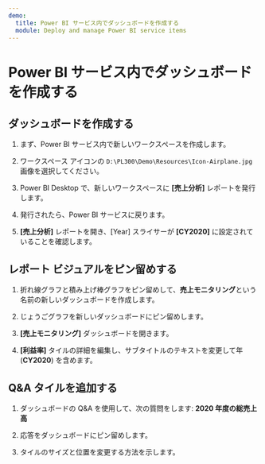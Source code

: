 ```yaml
---
demo:
  title: Power BI サービス内でダッシュボードを作成する
  module: Deploy and manage Power BI service items
---
```

# Power BI サービス内でダッシュボードを作成する

## ダッシュボードを作成する

1. まず、Power BI サービス内で新しいワークスペースを作成します。

1. ワークスペース アイコンの `D:\PL300\Demo\Resources\Icon-Airplane.jpg` 画像を選択してください。

1. Power BI Desktop で、新しいワークスペースに **[売上分析]** レポートを発行します。

1. 発行されたら、Power BI サービスに戻ります。

1. **[売上分析]** レポートを開き、[Year] スライサーが **[CY2020]** に設定されていることを確認します。

## レポート ビジュアルをピン留めする

1. 折れ線グラフと積み上げ棒グラフをピン留めして、**売上モニタリング**という名前の新しいダッシュボードを作成します。

1. じょうごグラフを新しいダッシュボードにピン留めします。

1. **[売上モニタリング]** ダッシュボードを開きます。

1. **[利益率]** タイルの詳細を編集し、サブタイトルのテキストを変更して年 (**CY2020**) を含めます。

## Q&A タイルを追加する

1. ダッシュボードの Q&A を使用して、次の質問をします: **2020 年度の総売上高**

1. 応答をダッシュボードにピン留めします。

1. タイルのサイズと位置を変更する方法を示します。
